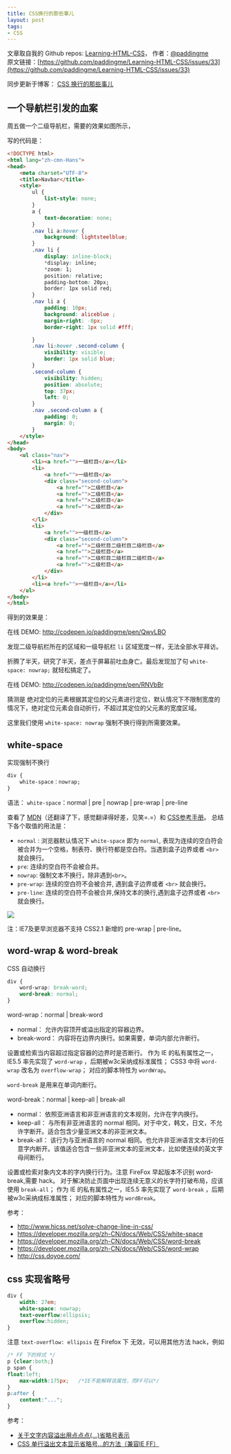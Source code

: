 ```yaml
---
title: CSS换行的那些事儿
layout: post
tags:
- CSS
---
```



 文章取自我的 Github  repos: [Learning-HTML-CSS](https://github.com/paddingme/Learning-HTML-CSS)， 作者：[@paddingme](http://padding.me/about.html)    
原文链接：[https://github.com/paddingme/Learning-HTML-CSS/issues/33](https://github.com/paddingme/Learning-HTML-CSS/issues/33)

同步更新于博客： [CSS 换行的那些事儿](http://padding.me/blog/2015/01/17/those-things-of-break-lines-in-css/)

## 一个导航栏引发的血案
周五做一个二级导航栏，需要的效果如图所示，


写的代码是：

```html
<!DOCTYPE html>
<html lang="zh-cmn-Hans">
<head>
    <meta charset="UTF-8">
    <title>Navbar</title>
    <style>
        ul {
            list-style: none;
        }
        a {
            text-decoration: none;
        }
        .nav li a:hover {
            background: lightsteelblue;
        }
        .nav li {
            display: inline-block;
            *display: inline;
            *zoom: 1;
            position: relative;
            padding-bottom: 20px;
            border: 1px solid red;
        }
        .nav li a {
            padding: 10px;
            background: aliceblue ;
            margin-right: -8px;
            border-right: 1px solid #fff;

        }
        .nav li:hover .second-column {
            visibility: visible;
            border: 1px solid blue;
        }
        .second-column {
            visibility: hidden;
            position: absolute;
            top: 37px;
            left: 0;
        }
        .nav .second-column a {
            padding: 0;
            margin: 0;
        }
    </style>
</head>
<body>
    <ul class="nav">
        <li><a href="">一级栏目</a></li>
        <li>
            <a href="">一级栏目</a>
            <div class="second-column">
                <a href="">二级栏目</a>
                <a href="">二级栏目</a>
                <a href="">二级栏目</a>
                <a href="">二级栏目</a>
            </div>
        </li>
        <li>
            <a href="">一级栏目</a>
            <div class="second-column">
                <a href="">二级栏目二级栏目二级栏目</a>
                <a href="">二级栏目</a>
                <a href="">二级栏目二级栏目二级栏目</a>
                <a href="">二级栏目</a>
            </div>
        </li>
        <li><a href="">一级栏目</a></li>
    </ul>
</body>
</html>
```

得到的效果是：


在线 DEMO: http://codepen.io/paddingme/pen/QwvLBO

发现二级导航栏所在的区域和一级导航栏 `li` 区域宽度一样，无法全部水平拜访。

折腾了半天，研究了半天，差点于屏幕前吐血身亡。最后发现加了句 `white-space: nowrap;` 就轻松搞定了。

在线 DEMO: http://codepen.io/paddingme/pen/RNVbBr

猜测是 绝对定位的元素根据其定位的父元素进行定位，默认情况下不限制宽度的情况下，绝对定位元素会自动折行，不超过其定位的父元素的宽度区域。

这里我们使用 `white-space: nowrap` 强制不换行得到所需要效果。



## white-space

实现强制不换行

```css
div {
    white-space：nowrap;
}
```

语法： `white-space`：normal | pre | nowrap | pre-wrap | pre-line

查看了 [MDN](https://developer.mozilla.org/zh-CN/docs/Web/CSS/white-space)（还翻译了下，感觉翻译得好差，见笑=.=）和 [CSS参考手册](http://css.doyoe.com/)。
总结下各个取值的用法是：

- `normal` : 浏览器默认情况下 `white-space` 即为 `normal`, 表现为连续的空白符会被合并为一个空格，制表符、换行符都是空白符。当遇到盒子边界或者 `<br>` 就会换行。
- `pre`: 连续的空白符不会被合并。
- `nowrap`: 强制文本不换行，除非遇到`<br>`。
- `pre-wrap`: 连续的空白符不会被合并, 遇到盒子边界或者 `<br>` 就会换行。
- `pre-line`: 连续的空白符不会被合并,保持文本的换行,遇到盒子边界或者 `<br>` 就会换行。

![](http://paddingme.qiniudn.com/whitespace.png)

注：IE7及更早浏览器不支持 CSS2.1 新增的 pre-wrap | pre-line。
## word-wrap & word-break

CSS 自动换行

```css
div {
    word-wrap: break-word;
    word-break: normal;
}
```


word-wrap：normal | break-word

- normal： 允许内容顶开或溢出指定的容器边界。
- break-word： 内容将在边界内换行。如果需要，单词内部允许断行。

设置或检索当内容超过指定容器的边界时是否断行。
作为 IE 的私有属性之一，IE5.5 率先实现了 `word-wrap` ，后期被w3c采纳成标准属性；
CSS3 中将 `word-wrap` 改名为 `overflow-wrap`；
对应的脚本特性为 `wordWrap`。

`word-break` 是用来在单词内断行。

word-break：normal | keep-all | break-all

- normal： 依照亚洲语言和非亚洲语言的文本规则，允许在字内换行。
- keep-all： 与所有非亚洲语言的 normal 相同。对于中文，韩文，日文，不允许字断开。适合包含少量亚洲文本的非亚洲文本。
- break-all： 该行为与亚洲语言的 normal 相同。也允许非亚洲语言文本行的任意字内断开。该值适合包含一些非亚洲文本的亚洲文本，比如使连续的英文字母间断行。

设置或检索对象内文本的字内换行行为。注意 FireFox 早起版本不识别 word-break,需要 hack。
对于解决防止页面中出现连续无意义的长字符打破布局，应该使用 `break-all`；
作为 IE 的私有属性之一，IE5.5 率先实现了 `word-break` ，后期被w3c采纳成标准属性；
对应的脚本特性为 `wordBreak`。



参考：

- <http://www.hicss.net/solve-change-line-in-css/>
- <https://developer.mozilla.org/zh-CN/docs/Web/CSS/white-space>
- <https://developer.mozilla.org/zh-CN/docs/Web/CSS/word-break>
- <https://developer.mozilla.org/zh-CN/docs/Web/CSS/word-wrap>
- <http://css.doyoe.com/>

## css 实现省略号

```css
div {
    width: 27em;
    white-space: nowrap;
    text-overflow:ellipsis;
    overflow:hidden;
}
```

注意 `text-overflow: ellipsis` 在 Firefox 下 无效，可以用其他方法 hack，例如

```css
/* FF 下的样式 */
p {clear:both;}
p span {
float:left;
    max-width:175px;   /*IE不能解释该属性，而FF可以*/
}
p:after {
    content:"...";
}
```

参考：

- [关于文字内容溢出用点点点(…)省略号表示](http://www.zhangxinxu.com/wordpress/2009/09/%E5%85%B3%E4%BA%8E%E6%96%87%E5%AD%97%E5%86%85%E5%AE%B9%E6%BA%A2%E5%87%BA%E7%94%A8%E7%82%B9%E7%82%B9%E7%82%B9-%E7%9C%81%E7%95%A5%E5%8F%B7%E8%A1%A8%E7%A4%BA/)
- [CSS 单行溢出文本显示省略号...的方法（兼容IE FF）
](http://www.cnblogs.com/hlz789456123/archive/2009/02/18/1392972.html)
